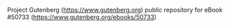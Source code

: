 Project Gutenberg (https://www.gutenberg.org) public repository for
eBook #50733 (https://www.gutenberg.org/ebooks/50733)
